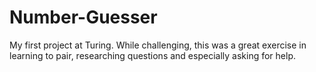 # Number-Guesser

My first project at Turing. While challenging, this was a great exercise in learning to pair, researching questions and especially asking for help. 
